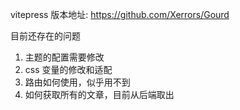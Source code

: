 vitepress 版本地址: https://github.com/Xerrors/Gourd

目前还存在的问题

1. 主题的配置需要修改
2. css 变量的修改和适配
3. 路由如何使用，似乎用不到
4. 如何获取所有的文章，目前从后端取出